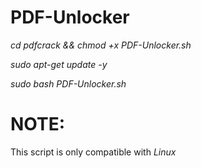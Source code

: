 # PDF-Unlocker

*cd pdfcrack && chmod +x PDF-Unlocker.sh*




*sudo apt-get update -y*




*sudo bash PDF-Unlocker.sh*

# NOTE:
This script is only compatible with *Linux*
